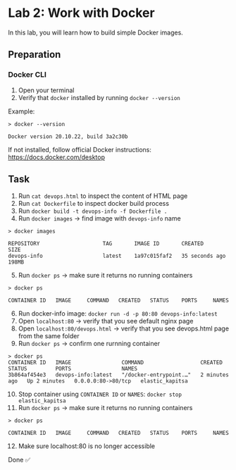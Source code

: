 # Lab 2: Work with Docker

In this lab, you will learn how to build simple Docker images.


## Preparation

### Docker CLI

1. Open your terminal
2. Verify that `docker` installed by running `docker --version`

Example:

```
> docker --version

Docker version 20.10.22, build 3a2c30b
```


If not installed, follow official Docker instructions: https://docs.docker.com/desktop


## Task


1. Run `cat devops.html` to inspect the content of HTML page
2. Run `cat Dockerfile` to inspect docker build process
3. Run `docker build -t devops-info -f Dockerfile .`
4. Run `docker images` -> find image with `devops-info` name

```
> docker images

REPOSITORY                    TAG       IMAGE ID       CREATED          SIZE
devops-info                   latest    1a97c015faf2   35 seconds ago   198MB
```

5. Run `docker ps` -> make sure it returns no running containers

```
> docker ps

CONTAINER ID   IMAGE     COMMAND   CREATED   STATUS    PORTS     NAMES
```

6. Run docker-info image: `docker run -d -p 80:80 devops-info:latest`
7. Open `localhost:80` -> verify that you see default nginx page
8. Open `localhost:80/devops.html` -> verify that you see devops.html page from the same folder
9. Run `docker ps` -> confirm one rurnning container

```
> docker ps
CONTAINER ID   IMAGE                COMMAND                  CREATED         STATUS         PORTS                NAMES
3b864af454e3   devops-info:latest   "/docker-entrypoint.…"   2 minutes ago   Up 2 minutes   0.0.0.0:80->80/tcp   elastic_kapitsa
```

10. Stop container using `CONTAINER ID` or `NAMES`: `docker stop elastic_kapitsa`
11. Run `docker ps` -> make sure it returns no running containers

```
> docker ps

CONTAINER ID   IMAGE     COMMAND   CREATED   STATUS    PORTS     NAMES
```


12. Make sure localhost:80 is no longer accessible

Done ✅
